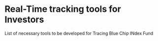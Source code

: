 # Real-Time tracking tools for Investors

List of necessary tools to be developed for Tracing Blue Chip INdex Fund
